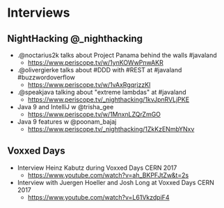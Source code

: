 # Interviews
## NightHacking @_nighthacking
* .@noctarius2k talks about Project Panama behind the walls #javaland
  * https://www.periscope.tv/w/1ynKOWwPnwAKR
* .@olivergierke talks about #DDD with #REST at #javaland #buzzwordoverflow
  * https://www.periscope.tv/w/1vAxRgqrjzzKl
* .@speakjava talking about "extreme lambdas" at #javaland
  * https://www.periscope.tv/_nighthacking/1kvJpnRVLjPKE
* Java 9 and IntelliJ w @trisha_gee
  * https://www.periscope.tv/w/1MnxnLZQrZmGO
* Java 9 features w @poonam_bajaj
  * https://www.periscope.tv/_nighthacking/1ZkKzENmbYNxv

## Voxxed Days
* Interview Heinz Kabutz during Voxxed Days CERN 2017
  * https://www.youtube.com/watch?v=ah_BKPFJtZw&t=2s
* Interview with Juergen Hoeller and Josh Long at Voxxed Days CERN 2017
  * https://www.youtube.com/watch?v=L61VkzdpiF4

